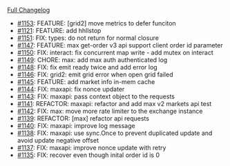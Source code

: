 [Full Changelog](https://github.com/OvictorVieira/bbgo/compare/v1.45.0...main)

 - [#1153](https://github.com/OvictorVieira/bbgo/pull/1153): FEATURE: [grid2] move metrics to defer funciton
 - [#1121](https://github.com/OvictorVieira/bbgo/pull/1121): FEATURE: add hhllstop
 - [#1151](https://github.com/OvictorVieira/bbgo/pull/1151): FIX: types: do not return for normal closure
 - [#1147](https://github.com/OvictorVieira/bbgo/pull/1147): FEATURE: max get-order v3 api support client order id parameter
 - [#1150](https://github.com/OvictorVieira/bbgo/pull/1150): FIX: interact: fix concurrent map write - add mutex on interact
 - [#1149](https://github.com/OvictorVieira/bbgo/pull/1149): CHORE: max: add max auth authenticated log
 - [#1148](https://github.com/OvictorVieira/bbgo/pull/1148): FIX: fix emit ready twice and add error log
 - [#1146](https://github.com/OvictorVieira/bbgo/pull/1146): FIX: grid2: emit grid error when open grid failed
 - [#1145](https://github.com/OvictorVieira/bbgo/pull/1145): FEATURE: add market info in-mem cache
 - [#1144](https://github.com/OvictorVieira/bbgo/pull/1144): FIX: maxapi: fix nonce updater
 - [#1143](https://github.com/OvictorVieira/bbgo/pull/1143): FIX: maxapi: pass context object to the requests
 - [#1141](https://github.com/OvictorVieira/bbgo/pull/1141): REFACTOR: maxapi: refactor and add max v2 markets api test
 - [#1142](https://github.com/OvictorVieira/bbgo/pull/1142): FIX: max: move more rate limiter to the exchange instance
 - [#1139](https://github.com/OvictorVieira/bbgo/pull/1139): REFACTOR: [max] refactor api requests
 - [#1140](https://github.com/OvictorVieira/bbgo/pull/1140): FIX: maxapi: improve log message
 - [#1138](https://github.com/OvictorVieira/bbgo/pull/1138): FIX: maxapi: use sync.Once to prevent duplicated update and avoid update negative offset
 - [#1137](https://github.com/OvictorVieira/bbgo/pull/1137): FIX: maxapi: improve nonce update with retry
 - [#1135](https://github.com/OvictorVieira/bbgo/pull/1135): FIX: recover even though inital order id is 0
